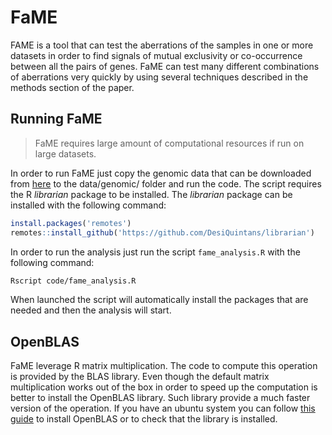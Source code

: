 # FaME

FAME is a tool that can test the aberrations of the samples in one or more
datasets in order to find signals of mutual exclusivity or co-occurrence
between all the pairs of genes. FaME can test many different combinations of
aberrations very quickly by using several techniques described in the methods
section of the paper.

## Running FaME

> FaME requires large amount of computational resources if run
> on large datasets.

In order to run FaME just copy the genomic data that can be downloaded from
[here](https://github.com/demichelislab/SPICE-pipeline#pre-computed-data)
to the data/genomic/ folder and run the code. The script requires the R
*librarian* package to be installed. The *librarian* package can be installed
with the following command:

```r
install.packages('remotes')
remotes::install_github('https://github.com/DesiQuintans/librarian')
```

In order to run the analysis just run the script `fame_analysis.R` with the
following command:

```bash
Rscript code/fame_analysis.R
```

When launched the script will automatically install the packages that are
needed and then the analysis will start.

## OpenBLAS

FaME leverage R matrix multiplication. The code to compute this operation is
provided by the BLAS library. Even though the default matrix multiplication
works out of the box in order to speed up the computation is better to install
the OpenBLAS library. Such library provide a much faster version of the
operation. If you have an ubuntu system you can follow
[this guide](https://www.r-bloggers.com/2013/07/for-faster-r-use-openblas-instead-better-than-atlas-trivial-to-switch-to-on-ubuntu/)
to install OpenBLAS or to check that the library is installed.

